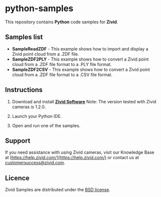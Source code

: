 # python-samples

This repository contains **Python** code samples for **Zivid**.

## Samples list

- **SampleReadZDF** - This example shows how to import and display a Zivid point cloud from a .ZDF file.
- **SampleZDF2PLY** - This example shows how to convert a Zivid point cloud from a .ZDF file format to a .PLY file format.
- **SampleZDF2CSV** - This example shows how to convert a Zivid point cloud from a .ZDF file format to a .CSV file format.

## Instructions

1. Download and install [**Zivid Software**](https://www.zivid.com/downloads)
Note: The version tested with Zivid cameras is 1.2.0.

2. Launch your Python IDE.

3. Open and run one of the samples.

## Support
If you need assistance with using Zivid cameras, visit our Knowledge Base at [https://help.zivid.com/](https://help.zivid.com/) or contact us at [customersuccess@zivid.com](mailto:customersuccess@zivid.com).

## Licence
Zivid Samples are distributed under the [BSD license](LICENSE).
